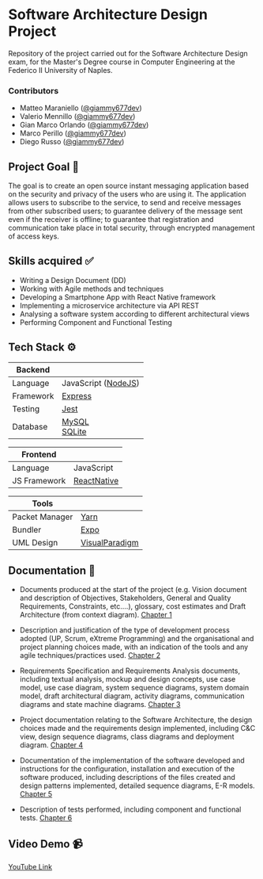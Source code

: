 
# Software Architecture Design Project

Repository of the project carried out for the Software Architecture Design exam, for the Master's Degree course in Computer Engineering at the Federico II University of Naples.

### Contributors

- Matteo Maraniello ([@giammy677dev](https://github.com/giammy677dev))
- Valerio Mennillo ([@giammy677dev](https://github.com/giammy677dev))
- Gian Marco Orlando ([@giammy677dev](https://github.com/giammy677dev))
- Marco Perillo ([@giammy677dev](https://github.com/giammy677dev))
- Diego Russo ([@giammy677dev](https://github.com/giammy677dev))

## Project Goal 🚩

The goal is to create an open source instant messaging application based on the security and privacy of the users who are using it. The application allows users to subscribe to the service, to send and receive messages from other subscribed users; to guarantee delivery of the message sent even if the receiver is offline; to guarantee that registration and communication take place in total security, through encrypted management of access keys.

## Skills acquired ✅

- Writing a Design Document (DD)
- Working with Agile methods and techniques
- Developing a Smartphone App with React Native framework
- Implementing a microservice architecture via API REST
- Analysing a software system according to different architectural views
- Performing Component and Functional Testing

## Tech Stack ⚙

| Backend   |                                               |
| --------- | --------------------------------------------- |
| Language  | JavaScript ([NodeJS](https://nodejs.org/en/)) |
| Framework | [Express](https://expressjs.com/)             |
| Testing   | [Jest](https://jestjs.io/)                    |
| Database  | [MySQL](https://www.mysql.com/) <br> [SQLite](https://www.sqlite.org/index.html)|

| Frontend      |                                                                                                         |
| ------------- | ------------------------------------------------------------------------------------------------------- |
| Language      | JavaScript                                                                                              |
| JS Framework  | [ReactNative](https://reactnative.dev/)   |

| Tools                  |                                    |
| ---------------------- | ---------------------------------- |
| Packet Manager         | [Yarn](https://yarnpkg.com/)       |
| Bundler                | [Expo](https://docs.expo.dev/)     |
| UML Design             | [VisualParadigm](https://www.visual-paradigm.com/)|

## Documentation 📄

- Documents produced at the start of the project (e.g. Vision document and description of Objectives, Stakeholders, General and Quality Requirements, Constraints,
etc....), glossary, cost estimates and Draft Architecture (from context diagram). [Chapter 1](https://github.com/mconti99/Software_Architecture_Design_2022/blob/main/Documentazione_SAD.pdf)

- Description and justification of the type of development process adopted (UP, Scrum, eXtreme Programming) and the organisational and project planning choices made,
with an indication of the tools and any agile techniques/practices used. [Chapter 2](https://github.com/mconti99/Software_Architecture_Design_2022/blob/main/Documentazione_SAD.pdf)

- Requirements Specification and Requirements Analysis documents, including textual analysis, mockup and design concepts, use case model, use case diagram, system sequence diagrams, system domain model, draft architectural diagram, activity diagrams, communication diagrams and state machine diagrams. [Chapter 3](https://github.com/mconti99/Software_Architecture_Design_2022/blob/main/Documentazione_SAD.pdf)

- Project documentation relating to the Software Architecture, the design choices made and the requirements design implemented, including C&C view, design sequence diagrams, class diagrams and deployment diagram. [Chapter 4](https://github.com/mconti99/Software_Architecture_Design_2022/blob/main/Documentazione_SAD.pdf)

- Documentation of the implementation of the software developed and instructions for the configuration, installation and execution of the software produced, including descriptions of the files created and design patterns implemented, detailed sequence diagrams, E-R models. [Chapter 5](https://github.com/mconti99/Software_Architecture_Design_2022/blob/main/Documentazione_SAD.pdf)

- Description of tests performed, including component and functional tests. [Chapter 6](https://github.com/mconti99/Software_Architecture_Design_2022/blob/main/Documentazione_SAD.pdf)

## Video Demo 📹

[YouTube Link](https://youtu.be/vwgRXt8sa4k)